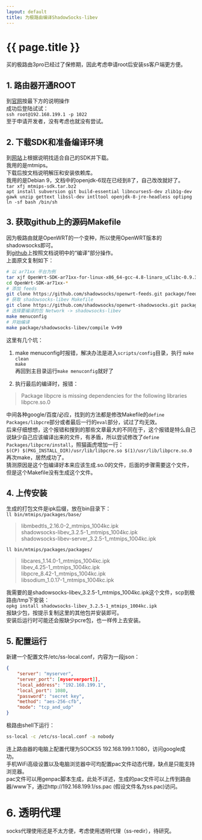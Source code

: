 ```yaml
---
layout: default
title: 为极路由编译ShadowSocks-libev
---
```


# {{ page.title }}

买的极路由3pro已经过了保修期，因此考虑申请root后安装ss客户端更方便。  
## 1. 路由器开通ROOT
到[官网](http://doc.hiwifi.com/)按最下方的说明操作  
成功后登陆试试：  
`ssh root@192.168.199.1 -p 1022`  
至于申请开发者，没有考虑也就没有尝试。  

## 2. 下载SDK和准备编译环境
到[网站](http://doc.hiwifi.com/docs/sdk_usage)上根据说明找适合自己的SDK并下载。  
我用的是mtmips。  
下载后按文档说明解压和安装依赖库。  
我用的是Debian 9，文档中的openjdk-6现在已经到8了，自己改改就好了。  
`tar xfj mtmips-sdk.tar.bz2`  
`apt install subversion git build-essential libncurses5-dev zlib1g-dev gawk unzip gettext libssl-dev intltool openjdk-8-jre-headless optipng`  
`ln -sf bash /bin/sh`  

## 3. 获取github上的源码Makefile
因为极路由就是OpenWRT的一个变种，所以使用OpenWRT版本的shadowsocks即可。  
到[github](https://github.com/shadowsocks/openwrt-shadowsocks)上按照文档说明中的“编译”部分操作。  
上面原文复制如下：  
```bash  
# 以 ar71xx 平台为例
tar xjf OpenWrt-SDK-ar71xx-for-linux-x86_64-gcc-4.8-linaro_uClibc-0.9.33.2.tar.bz2
cd OpenWrt-SDK-ar71xx-*
# 添加 feeds
git clone https://github.com/shadowsocks/openwrt-feeds.git package/feeds
# 获取 shadowsocks-libev Makefile
git clone https://github.com/shadowsocks/openwrt-shadowsocks.git package/shadowsocks-libev
# 选择要编译的包 Network -> shadowsocks-libev
make menuconfig
# 开始编译
make package/shadowsocks-libev/compile V=99
```  
这里有几个坑：
1. make menuconfig时报错，解决办法是进入`scripts/config`目录，执行
`make clean`  
`make`  
再回到主目录运行`make menuconfig`就好了  

2. 执行最后的编译时，报错：  
> Package libpcre is missing dependencies for the following libraries   
> libpcre.so.0  

中间各种google/百度/必应，找到的方法都是修改Makefile的`define Packages/libpcre`部分或者最后一行的`eval`部分，试过了均无效。  
后来仔细想想，这个报错和搜到的那些文章最大的不同在于，这个报错是特么自己说缺少自己应该编译出来的文件，有矛盾，所以尝试修改了`define Packages/libpcre/install`，照猫画虎增加一行：   
`$(CP) $(PKG_INSTALL_DIR)/usr/lib/libpcre.so $(1)/usr/lib/libpcre.so.0`  
再次make，居然成功了。  
猜测原因是这个包编译好本来应该生成.so.0的文件，后面的步骤需要这个文件，但是这个Makefile没有生成这个文件。  

## 4. 上传安装
生成的打包文件是ipk后缀，放在bin目录下：  
`ll bin/mtmips/packages/base/`  
> libmbedtls_2.16.0-2_mtmips_1004kc.ipk  
> shadowsocks-libev_3.2.5-1_mtmips_1004kc.ipk  
> shadowsocks-libev-server_3.2.5-1_mtmips_1004kc.ipk  

`ll bin/mtmips/packages/packages/`  
> libcares_1.14.0-1_mtmips_1004kc.ipk  
> libev_4.25-1_mtmips_1004kc.ipk  
> libpcre_8.42-1_mtmips_1004kc.ipk  
> libsodium_1.0.17-1_mtmips_1004kc.ipk  

我需要的是shadowsocks-libev_3.2.5-1_mtmips_1004kc.ipk这个文件，scp到极路由/tmp下安装：  
`opkg install shadowsocks-libev_3.2.5-1_mtmips_1004kc.ipk`  
报缺少包，按提示复制这里的其他包并安装即可。  
安装后运行时可能还会报缺少pcre包，也一样传上去安装。  

## 5. 配置运行
新建一个配置文件/etc/ss-local.conf，内容为一段json：  
```json
{
	"server": "myserver",
	"server_port": [myserverport]],
	"local_address": "192.168.199.1",
	"local_port": 1080,
	"password": "secret key",
	"method": "aes-256-cfb",
	"mode": "tcp_and_udp"
}
```  
极路由shell下运行：
```bash
ss-local -c /etc/ss-local.conf -a nobody
```  
连上路由器的电脑上配置代理为SOCKS5 192.168.199.1:1080，访问google成功。  
手机WiFi高级设置以及电脑浏览器中可均配置pac文件动态代理，缺点是只能支持浏览器。  
pac文件可以用genpac脚本生成，此处不详述，生成的pac文件可以上传到路由器/www下，通过http://192.168.199.1/ss.pac (假设文件名为ss.pac)访问。

# 6. 透明代理
socks代理使用还是不太方便，考虑使用透明代理（ss-redir），待研究。
